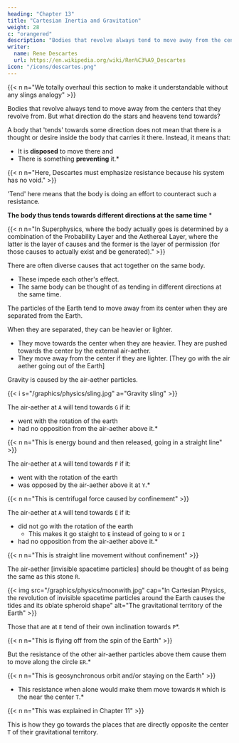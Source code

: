 ```yaml
---
heading: "Chapter 13"
title: "Cartesian Inertia and Gravitation"
weight: 28
c: "orangered"
description: "Bodies that revolve always tend to move away from the centers of the circles they describe"
writer:
  name: Rene Descartes
  url: https://en.wikipedia.org/wiki/Ren%C3%A9_Descartes
icon: "/icons/descartes.png"
---
```



{{< n n="We totally overhaul this section to make it understandable without any slings analogy" >}}

Bodies that revolve always tend to move away from the centers that they revolve from. But what direction do the stars and heavens tend towards?


A body that 'tends' towards some direction does not mean that there is a thought or desire inside the body that carries it there. Instead, it means that:

- It is **disposed** to move there and
- There is something **preventing** it.*

{{< n n="Here, Descartes must emphasize resistance because his system has no void." >}}


'Tend' here means that the body is doing an effort to counteract such a resistance. 

**The body thus tends towards different directions at the same time** *


{{< n n="In Superphysics, where the body actually goes is determined by a combination of the Probability Layer and the Aethereal Layer, where the latter is the layer of causes and the former is the layer of permission (for those causes to actually exist and be generated)." >}}
 

There are often diverse causes that act together on the same body. 
- These impede each other's effect.
- The same body can be thought of as tending in different directions at the same time. 


The particles of the Earth tend to move away from its center when they are separated from the Earth.

When they are separated, they can be heavier or lighter. 

- They move towards the center when they are heavier. They are pushed towards the center by the external air-aether.
- They move away from the center if they are lighter. [They go with the air aether going out of the Earth]

<!-- This lets them  considered as opposed to other terrestrial parts that compose more massive bodies -->


Gravity is caused by the air-aether particles. 

{{< i s="/graphics/physics/sling.jpg" a="Gravity sling" >}}


The air-aether at `A` will tend towards `G` if it:
- went with the rotation of the earth
- had no opposition from the air-aether above it.*

{{< n n="This is energy bound and then released, going in a straight line" >}}


The air-aether at `A` will tend towards `F` if it:
- went with the rotation of the earth
- was opposed by the air-aether above it at `Y`.*

{{< n n="This is centrifugal force caused by confinement" >}}


The air-aether at `A` will tend towards `E` if it:
- did not go with the rotation of the earth
  - This makes it go staight to `E` instead of going to `H` or `I`
- had no opposition from the air-aether above it.*

{{< n n="This is straight line movement without confinement" >}}


The air-aether [invisible spacetime particles] should be thought of as being the same as this stone `R`.

{{< img src="/graphics/physics/moonwith.jpg" cap="In Cartesian Physics, the revolution of invisible spacetime particles around the Earth causes the tides and its oblate spheroid shape" alt="The gravitational territory of the Earth" >}}

Those that are at `E` tend of their own inclination towards `P`*.

{{< n n="This is flying off from the spin of the Earth" >}}
<!-- Those that are at `E` tend of their own inclination toward `P`. -->

<!-- ![Black Holes](/graphics/physics/world-13fff.jpg) -->

But the resistance of the other air-aether particles above them cause them to move along the circle `ER`.*

{{< n n="This is geosynchronous orbit and/or staying on the Earth" >}}

  <!-- - This resistance is opposed to their inclination to move in a straight line.  -->
- This resistance when alone would make them move towards `M` which is the near the center `T`.*

{{< n n="This was explained in Chapter 11" >}}


This is how they go towards the places that are directly opposite the center `T` of their gravitational territory.

<!-- This resistance in turn is opposed to the inclination that they have to continue
their motion in a straight line – that is, is the reason why they strive
to move – toward . And so, accounting for the others in the same
way, you can see in what sense one can say that they tend toward the
places that are directly opposite the centre of the heaven that they

compose -->